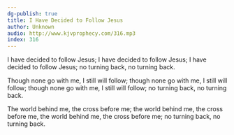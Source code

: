 ```yaml
---
dg-publish: true
title: I Have Decided to Follow Jesus
author: Unknown
audio: http://www.kjvprophecy.com/316.mp3
index: 316
---
```


I have decided to follow Jesus;
I have decided to follow Jesus;
I have decided to follow Jesus;
no turning back, no turning back.

Though none go with me, I still will follow;
though none go with me, I still will follow;
though none go with me, I still will follow;
no turning back, no turning back.

The world behind me, the cross before me;
the world behind me, the cross before me,
the world behind me, the cross before me;
no turning back, no turning back.